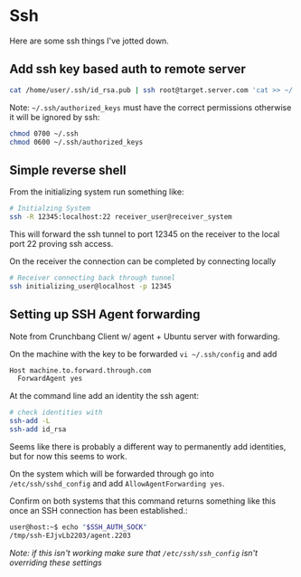 # Ssh

Here are some ssh things I've jotted down.

## Add ssh key based auth to remote server

```bash
cat /home/user/.ssh/id_rsa.pub | ssh root@target.server.com 'cat >> ~/.ssh/authorized_keys'
```

Note: `~/.ssh/authorized_keys` must have the correct permissions otherwise it will be ignored by ssh:

```bash
chmod 0700 ~/.ssh
chmod 0600 ~/.ssh/authorized_keys
```

## Simple reverse shell

From the initializing system run something like:

```bash
# Initialzing System
ssh -R 12345:localhost:22 receiver_user@receiver_system
```

This will forward the ssh tunnel to port 12345 on the receiver to the local
port 22 proving ssh access.

On the receiver the connection can be completed by connecting locally

```bash
# Receiver connecting back through tunnel
ssh initializing_user@localhost -p 12345
```

## Setting up SSH Agent forwarding 

Note from Crunchbang Client w/ agent + Ubuntu server with forwarding.

On the machine with the key to be forwarded `vi ~/.ssh/config` and add

```bash
Host machine.to.forward.through.com
  ForwardAgent yes
```

At the command line add an identity the ssh agent:

```bash
# check identities with
ssh-add -L
ssh-add id_rsa
```

Seems like there is probably a different way to permanently add identities, but
for now this seems to work. 

On the system which will be forwarded through go into `/etc/ssh/sshd_config`
and add `AllowAgentForwarding yes`. 

Confirm on both systems that this command returns something like this once an
SSH connection has been established.:

```bash
user@host:~$ echo "$SSH_AUTH_SOCK"
/tmp/ssh-EJjvLb2203/agent.2203
```

*Note: if this isn't working make sure that `/etc/ssh/ssh_config` isn't
overriding these settings*


